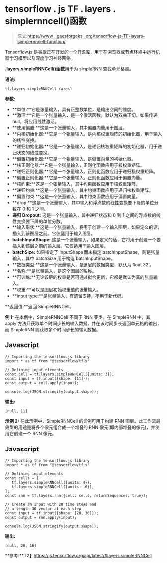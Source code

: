 # tensorflow . js TF . layers . simplernncell()函数

> 原文:[https://www . geesforgeks . org/tensorflow-js-TF-layers-simplernncell-function/](https://www.geeksforgeeks.org/tensorflow-js-tf-layers-simplernncell-function/)

Tensorflow.js 是谷歌正在开发的一个开源库，用于在浏览器或节点环境中运行机器学习模型以及深度学习神经网络。

**.layers.simpleRNNCell()函数**用于为 simpleRNN 查找单元格类。

**语法:**

```
tf.layers.simpleRNNCell (args)
```

**参数:**

*   **单位:**它是张量输入，具有正整数单位，是输出空间的维度。
*   **激活:**它是一个张量输入，是一个激活函数，默认为双曲正切。如果传递 null，将应用线性激活。
*   **使用偏置:**这是一个张量输入，其中偏置向量用于图层。
*   **内核初始化器:**它是一个张量输入，是内核权重矩阵的初始化器，用于输入的线性变换。
*   **递归初始化器:**它是一个张量输入，是递归核权重矩阵的初始化器，用于递归状态的线性变换。
*   **偏置初始化器:**它是一个张量输入，是偏置向量的初始化器。
*   **核正则化器:**它是一个张量输入，正则化函数应用于核权重矩阵。
*   **递归正则化器:**它是一个张量输入，正则化函数应用于递归核权重矩阵。
*   **偏置正则化器:**它是一个张量输入，正则化函数应用于偏置向量。
*   **核约束:**这是一个张量输入，其中约束函数应用于核权重矩阵。
*   **递归约束:**这是一个张量输入，其中约束函数应用于递归核权重矩阵。
*   **偏置约束:**这是一个张量输入，其中约束函数应用于偏置向量。
*   **drop:**这是一个张量输入，其中输入和浮点数的线性变换要下降的单位分数在 0 和 1 之间。
*   **递归 Dropout:** 这是一个张量输入，其中递归状态和 0 到 1 之间的浮点数的线性变换要下降的单位分数。
*   **输入形状:**这是一个张量输入，将用于创建一个输入图层，如果定义的话，插入到该图层之前。它仅适用于输入图层。
*   **batchInputShape:** 这是一个张量输入，如果定义的话，它将用于创建一个要插入到该层之前的输入层。它仅适用于输入图层。
*   **batchSize:** 如果指定了 InputShape 而未指定 batchInputShape，则是张量输入，其中 batchSize 用于构造 batchInputShape。
*   **数据类型:**这是一个张量输入，是该层的数据类型，默认为‘float 32’。
*   **名称:**是张量输入，是这个图层的名称。
*   **可训练:**无论该层的权重是否可通过拟合更新，它都是默认为真的张量输入。
*   **权重:**可以是图层初始权重值的张量输入。
*   **input type:**是张量输入，有遗留支持，不用于新代码。

**返回值:**返回 SimpleRNNCell。

**例 1:** 在本例中，SimpleRNNCell 不同于 RNN 亚类。在 SimpleRNN 中，其 apply 方法只获取单个时间步长的输入数据，并在该时间步长返回单元格的输出，而 SimpleRNN 则获取多个时间步长的输入数据。

## Javascript

```
// Importing the tensorflow.js library
import * as tf from "@tensorflow/tfjs"

// Defining input elements
const cell = tf.layers.simpleRNNCell({units: 3});
const input = tf.input({shape: [11]});
const output = cell.apply(input);

console.log(JSON.stringify(output.shape));
```

**输出:**

```
[null, 11]
```

**示例 2:** 在此示例中，SimpleRNNCell 的实例可用于构建 RNN 图层。此工作流最典型的用途是将多个像元组合成一个堆叠的 RNN 像元(即内部堆叠的像元)，并使用它创建一个 RNN 像元。

## Javascript

```
// Importing the tensorflow.js library
import * as tf from "@tensorflow/tfjs"

// Defining input elements
const cells = [
   tf.layers.simpleRNNCell({units: 8}),
   tf.layers.simpleRNNCell({units: 16}),
];
const rnn = tf.layers.rnn({cell: cells, returnSequences: true});

// Create an input with 20 time steps and
// a length-30 vector at each step
const input = tf.input({shape: [20, 30]});
const output = rnn.apply(input);

console.log(JSON.stringify(output.shape));
```

**输出:**

```
​[null, 20, 16]
```

**参考:**T2】https://js.tensorflow.org/api/latest/#layers.simpleRNNCell